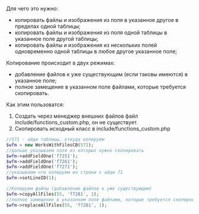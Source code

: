 Для чего это нужно:

<ul>
	<li>копировать файлы и изображения из поля в указанное другое в пределах одной таблицы;</li>
	<li>копировать файлы и изображения из поля одной таблицы в указанное поле другой таблицы;</li>
	<li>копировать файлы и изображения из нескольких полей одновременно одной таблицы в любое другое указанное поле;</li>
</ul>
Копирование происходит в двух режимах:
<ul>
	<li>добавление файлов к уже существующим (если таковы имеются) в указанное поле;</li>
	<li>полное замещение в указанном поле файлами, которые требуется скопировать.</li>
</ul>

Как этим пользоватся:

<ol>
	<li>Создать через менеджер внешних файлов файл include/functions_custom.php, он не существует.</li>
	<li>Скопировать исходный класс в include/functions_custom.php</li>
</ol>

```php
//571 - айди таблицы, откуда копируем
$wfm = new WorksWithFilesCB(571);
//дальше указываем поля из которых нужно скопировать
$wfm->addFieldOne('f7251'); 
$wfm->addFieldOne('f7261');
$wfm->addFieldOne('f7271');
//указываем что копируем из строки с айди 71
$wfm->setLineID(1);

//Копируем файлы (добавление файлов к уже существующим)
$wfm->copyAllFiles(55, 'f7281', 1);
//полное замещение в указанном поле файлами, которые требуется скопировать
$wfm->replaceAllFiles(55, 'f7281', 1);
